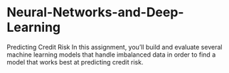 # Neural-Networks-and-Deep-Learning

Predicting Credit Risk
In this assignment, you’ll build and evaluate several machine learning models that handle imbalanced data in order to find a model that works best at predicting credit risk.
